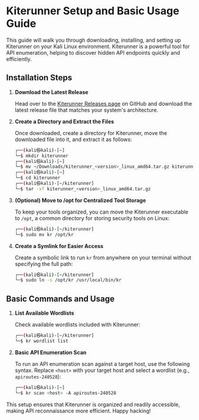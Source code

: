 # Kiterunner Setup and Basic Usage Guide

This guide will walk you through downloading, installing, and setting up Kiterunner on your Kali Linux environment. Kiterunner is a powerful tool for API enumeration, helping to discover hidden API endpoints quickly and efficiently.

## Installation Steps

1. **Download the Latest Release**

   Head over to the [Kiterunner Releases page](https://github.com/assetnote/kiterunner/releases) on GitHub and download the latest release file that matches your system's architecture.

2. **Create a Directory and Extract the Files**

   Once downloaded, create a directory for Kiterunner, move the downloaded file into it, and extract it as follows:

   ```bash
   ┌──(kali㉿kali)-[~]
   └─$ mkdir kiterunner
   ┌──(kali㉿kali)-[~]
   └─$ mv ~/Downloads/kiterunner_<version>_linux_amd64.tar.gz kiterunner
   ┌──(kali㉿kali)-[~]
   └─$ cd kiterunner                                                            
   ┌──(kali㉿kali)-[~/kiterunner]
   └─$ tar -xf kiterunner_<version>_linux_amd64.tar.gz
   ```

3. **(Optional) Move to /opt for Centralized Tool Storage**

   To keep your tools organized, you can move the Kiterunner executable to `/opt`, a common directory for storing security tools on Linux:

   ```bash
   ┌──(kali㉿kali)-[~/kiterunner]
   └─$ sudo mv kr /opt/kr  
   ```

4. **Create a Symlink for Easier Access**

   Create a symbolic link to run `kr` from anywhere on your terminal without specifying the full path:

   ```bash
   ┌──(kali㉿kali)-[~/kiterunner]
   └─$ sudo ln -s /opt/kr /usr/local/bin/kr    
   ```

## Basic Commands and Usage

1. **List Available Wordlists**

   Check available wordlists included with Kiterunner:

   ```bash
   ┌──(kali㉿kali)-[~/kiterunner]
   └─$ kr wordlist list
   ```

2. **Basic API Enumeration Scan**

   To run an API enumeration scan against a target host, use the following syntax. Replace `<host>` with your target host and select a wordlist (e.g., `apiroutes-240528`):

   ```bash
   ┌──(kali㉿kali)-[~]
   └─$ kr scan <host> -A apiroutes-240528
   ```

This setup ensures that Kiterunner is organized and readily accessible, making API reconnaissance more efficient. Happy hacking!